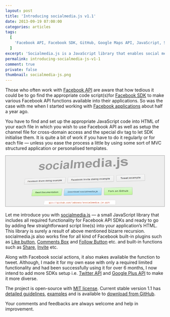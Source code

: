 ```yaml
---
layout: post
title: 'Introducing socialmedia.js v1.1'
date: 2013-09-19 07:00:00
categories: articles
tags:
  [
    'Facebook API, Facebook SDK, GitHub, Google Maps API, JavaScript, Socialmedia.js, Twitter API',
  ]
excerpt: 'Socialmedia.js is a JavaScript library that enables social media functions and plugins in web apps and websites. It reduces the pain of collecting code snippets and their setup.'
permalink: introducing-socialmedia-js-v1-1
comment: true
private: false
thumbnail: socialmedia-js.png
---
```


Those who often work with [Facebook API](https://developers.facebook.com/) are aware that how tedious it could be to go find the appropriate code script(s)for [Facebook SDK](https://developers.facebook.com/docs/sdks/) to make various Facebook API functions available into their applications. So was the case with me when I started working with [Facebook applications](http://jabran.me/understanding-user-journey-in-facebook-applications/) about half a year ago.

You have to find and set up the appropriate JavaScript code into HTML of your each file in which you wish to use Facebook API as well as setup the channel file for cross-domain access and the special div tag to let SDK initialise them. It is quite a bit of work if you have to do it regularly or for each file — unless you ease the process a little by using some sort of MVC structured application or personalised templates.

<img src="../../assets/images/socialmedia.js.jpg" alt="Socialmedia.js" class="img-responsive">

Let me introduce you with [socialmedia.js](https://github.com/jabranr/socialmedia.js#readme) — a small JavaScript library that includes all required functionality for Facebook API SDKs and ready to go by adding few straightforward script line(s) into your application’s HTML. This library is surely a result of above mentioned bizarre recursion. socialmedia.js also works fine for all kind of Facebook built-in plugins such as [Like button](http://jabran.me/introducing-socialmedia-js-v1-1/https//developers.facebook.com/docs/reference/plugins/like/), [Comments Box](https://developers.facebook.com/docs/reference/plugins/comments/) and [Follow Button](https://developers.facebook.com/docs/reference/plugins/follow/) etc. and built-in functions such as [Share](https://developers.facebook.com/docs/plugins/share/), [Invite](https://developers.facebook.com/docs/reference/dialogs/requests/) etc.

Along with Facebook social actions, it also makes available the function to tweet. Although, I made it for my own ease with only a required limited functionality and had been successfully using it for over 6 months, I now intend to add more SDKs setup i.e. [Twitter API](https://dev.twitter.com/) and [Google Plus API](https://developers.google.com/+/api/) to make it more diverse.

The project is open-source with [MIT license](http://opensource.org/licenses/MIT). Current stable version 1.1 has [detailed guidelines](https://github.com/jabranr/socialmedia.js#readme), [examples](http://jabran.me/sandbox/socialmediadotjs/) and is available to [download from GitHub](https://github.com/jabranr/socialmedia.js/archive/1.1.zip).

Your comments and feedbacks are always welcome and help in improvement.
